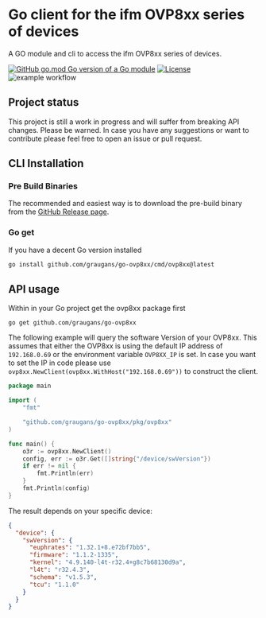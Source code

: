 # Go client for the ifm OVP8xx series of devices

A GO module and cli to access the ifm OVP8xx series of devices.

[![GitHub go.mod Go version of a Go module](https://img.shields.io/github/go-mod/go-version/gomods/athens.svg)](https://github.com/gomods/athens)
[![License](https://img.shields.io/badge/License-Apache_2.0-blue.svg)](https://opensource.org/licenses/Apache-2.0)
![example workflow](https://github.com/graugans/go-ovp8xx/actions/workflows/go.yml/badge.svg)

## Project status

This project is still a work in progress and will suffer from breaking API changes. Please be warned. In case you have any suggestions or want to contribute please feel free to open an issue or pull request.

## CLI  Installation

### Pre Build Binaries

The recommended and easiest way is to download the pre-build binary from the [GitHub Release page](https://github.com/graugans/go-ovp8xx/releases).


### Go get

If you have a decent Go version installed

```sh
go install github.com/graugans/go-ovp8xx/cmd/ovp8xx@latest
```

## API usage

Within in your Go project get the ovp8xx package first

```
go get github.com/graugans/go-ovp8xx
```

The following example will query the software Version of your OVP8xx. This assumes that either the OVP8xx is using the default IP address of `192.168.0.69` or the environment variable `OVP8XX_IP` is set. In case you want to set the IP in code please use `ovp8xx.NewClient(ovp8xx.WithHost("192.168.0.69"))` to construct the client.

```go
package main

import (
	"fmt"

	"github.com/graugans/go-ovp8xx/pkg/ovp8xx"
)

func main() {
	o3r := ovp8xx.NewClient()
	config, err := o3r.Get([]string{"/device/swVersion"})
	if err != nil {
		fmt.Println(err)
	}
	fmt.Println(config)
}
```

The result depends on your specific device:

```json
{
  "device": {
    "swVersion": {
      "euphrates": "1.32.1+8.e72bf7bb5",
      "firmware": "1.1.2-1335",
      "kernel": "4.9.140-l4t-r32.4+g8c7b68130d9a",
      "l4t": "r32.4.3",
      "schema": "v1.5.3",
      "tcu": "1.1.0"
    }
  }
}
```
